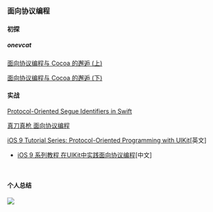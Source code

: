 

### 面向协议编程

















#### 初探

##### onevcat

[面向协议编程与 Cocoa 的邂逅 (上)](https://onevcat.com/2016/11/pop-cocoa-1/)

[面向协议编程与 Cocoa 的邂逅 (下)](https://onevcat.com/2016/12/pop-cocoa-2/)







#### 实战

[Protocol-Oriented Segue Identifiers in Swift](https://www.natashatherobot.com/protocol-oriented-segue-identifiers-swift/#)

[真刀真枪 面向协议编程](https://news.realm.io/cn/news/appbuilders-natasha-muraschev-practical-protocol-oriented-programming/)

[iOS 9 Tutorial Series: Protocol-Oriented Programming with UIKit](https://www.captechconsulting.com/blogs/ios-9-tutorial-series-protocol-oriented-programming-with-uikit)[英文]

- [iOS 9 系列教程 在UIKit中实践面向协议编程](http://skyfly.xyz/2015/10/27/Translation/iOS%209%20Tutorial%20Series-%20Protocol-Oriented%20Programming%20with%20UIKit/)[中文]

  ​



#### 个人总结

![](http://ohbzayk4i.bkt.clouddn.com/17-7-24/37933990.jpg)